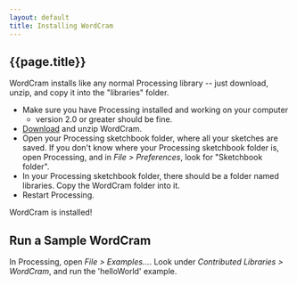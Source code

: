 ```yaml
---
layout: default
title: Installing WordCram
---
```


## {{page.title}}

WordCram installs like any normal Processing library -- just download,
unzip, and copy it into the "libraries" folder.

* Make sure you have Processing installed and working on your computer
  * version 2.0 or greater should be fine.
* [Download](https://wordcram.s3.amazonaws.com/downloads/wordcram.0.6.1.zip) and unzip WordCram.
* Open your Processing sketchbook folder, where all your sketches are saved. If you don't know where your Processing sketchbook folder is, open Processing, and in *File > Preferences*, look for "Sketchbook folder".
* In your Processing sketchbook folder, there should be a folder named libraries. Copy the WordCram folder into it.
* Restart Processing.

WordCram is installed!

## Run a Sample WordCram

In Processing, open *File > Examples...*. Look under *Contributed Libraries > WordCram*, and run the 'helloWorld' example.
